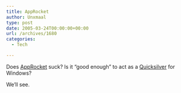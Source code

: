 ```yaml
---
title: AppRocket
author: Unxmaal
type: post
date: 2005-03-24T00:00:00+00:00
url: /archives/1680
categories:
  - Tech

---
```

Does [AppRocket][1] suck? Is it &#8220;good enough&#8221; to act as a [Quicksilver][2] for Windows?

We&#8217;ll see.

 [1]: http://www.candylabs.com/approcket/
 [2]: http://quicksilver.blacktree.com